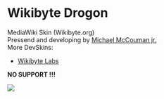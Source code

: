 Wikibyte Drogon
=================

MediaWiki Skin (Wikibyte.org)<br>
Pressend and developing by <a href="https://github.com/McCouman/">Michael McCouman jr.</a><br>
More DevSkins: <br>
* <a href="labs.wikibyte.org">Wikibyte Labs</a>

<b>NO SUPPORT !!!</b>

<a href="http://labs.wikibyte.org"><img style="width:auto;" src="http://sphotos-h.ak.fbcdn.net/hphotos-ak-snc6/c0.11.851.315/p851x315/281004_461929037190975_2071299471_o.jpg"></a>
